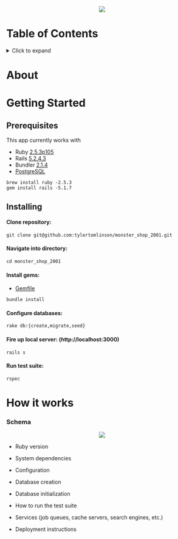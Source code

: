<p align="center">
  <img src="https://i.imgur.com/girOsKA.png">
</p>

# Table of Contents
<details>
<summary>Click to expand</summary>
  
- [About](#about)
- [Getting Started](#getting-started)
- [How it works](#how-it-works)
	* [Schema](#schema)
- [Authors](#authors)
</details>


# About


# Getting Started
## Prerequisites
This app currently works with
* Ruby [2.5.3p105](https://www.ruby-lang.org/en/downloads/)
* Rails [5.2.4.3](https://rubygems.org/gems/railties/versions/5.2.4.3)
* Bundler [2.1.4](https://rubygems.org/gems/bundler/versions/2.1.4)
* [PostgreSQL](https://www.postgresql.org/download/)

```shell
brew install ruby -2.5.3
gem install rails -5.1.7
```
## Installing
#### Clone repository:
```shell
git clone git@github.com:tylertomlinson/monster_shop_2001.git
```
#### Navigate into directory:
```shell
cd monster_shop_2001
```
#### Install gems:
- [Gemfile](https://github.com/my-fly-box/my-fly-box-api/blob/master/Gemfile)
```shell
bundle install
```
#### Configure databases:
```shell
rake db:{create,migrate,seed}
```
#### Fire up local server: (http://localhost:3000)
```shell
rails s
```
#### Run test suite:
```shell
rspec
```

# How it works
### Schema
 <p align="center">
 <img src="https://i.imgur.com/thiK9ZE.jpg">
</p>


* Ruby version

* System dependencies

* Configuration

* Database creation

* Database initialization

* How to run the test suite

* Services (job queues, cache servers, search engines, etc.)

* Deployment instructions
